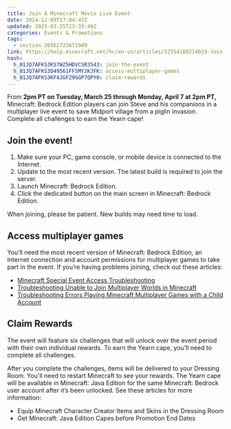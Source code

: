 ```yaml
---
title: Join A Minecraft Movie Live Event
date: 2024-12-09T17:04:47Z
updated: 2025-03-25T23:33:49Z
categories: Events & Promotions
tags:
  - section_26562723671949
link: https://help.minecraft.net/hc/en-us/articles/32554180214029-Join-A-Minecraft-Movie-Live-Event
hash:
  h_01JQ7AFKS3K57WZ5HDVCSR3543: join-the-event
  h_01JQ7AFKS3D49561FFSMY2KJFK: access-multiplayer-games
  h_01JQ7AFKS3KF4JGFZ9GGP7QPY0: claim-rewards
---
```


From **2pm PT on Tuesday, March 25 through Monday, April 7 at 2pm PT,** Minecraft: Bedrock Edition players can join Steve and his companions in a multiplayer live event to save Midport village from a piglin invasion. Complete all challenges to earn the Yearn cape! 

## **Join the event!**

1.  Make sure your PC, game console, or mobile device is connected to the Internet.
2.  Update to the most recent version. The latest build is required to join the server.
3.  Launch Minecraft: Bedrock Edition.
4.  Click the dedicated button on the main screen in Minecraft: Bedrock Edition.

When joining, please be patient. New builds may need time to load. 

## **Access multiplayer games**

You’ll need the most recent version of Minecraft: Bedrock Edition, an Internet connection and account permissions for multiplayer games to take part in the event. If you’re having problems joining, check out these articles:

- [Minecraft Special Event Access Troubleshooting](./Minecraft-Special-Event-Access-Troubleshooting.md)
- [Troubleshooting Unable to Join Multiplayer Worlds in Minecraft](../Troubleshoot-Minecraft-Realms/Troubleshooting-Unable-to-Join-Multiplayer-Worlds-in-Minecraft.md)
- [Troubleshooting Errors Playing Minecraft Multiplayer Games with a Child Account](../Account-Settings/Troubleshooting-Errors-Playing-Minecraft-Multiplayer-Games-with-a-Child-Account.md)

## **Claim Rewards**

The event will feature six challenges that will unlock over the event period with their own individual rewards. To earn the Yearn cape, you’ll need to complete all challenges.

After you complete the challenges, items will be delivered to your Dressing Room. You'll need to restart Minecraft to see your rewards. The Yearn cape will be available in Minecraft: Java Edition for the same Minecraft: Bedrock user account after it’s been unlocked. See these articles for more information:

- Equip Minecraft Character Creator Items and Skins in the Dressing Room
- Get Minecraft: Java Edition Capes before Promotion End Dates

